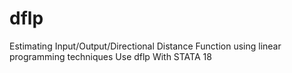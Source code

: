# dflp
Estimating Input/Output/Directional Distance Function using linear programming techniques Use dflp With STATA 18
